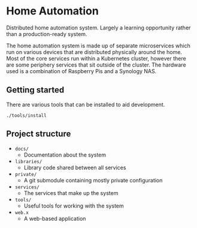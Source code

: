 # Home Automation

Distributed home automation system. Largely a learning opportunity rather than a production-ready system.

The home automation system is made up of separate microservices which run on various devices that are distributed physically around the home.
Most of the core services run within a Kubernetes cluster, however there are some periphery services that sit outside of the cluster.
The hardware used is a combination of Raspberry Pis and a Synology NAS.

## Getting started

There are various tools that can be installed to aid development.

```shell
./tools/install
``` 

## Project structure
- `docs/`
  - Documentation about the system
- `libraries/`
  - Library code shared between all services
- `private/`
  - A git submodule containing mostly private configuration
- `services/`
  - The services that make up the system
- `tools/`
  - Useful tools for working with the system
- `web.x`
  - A web-based application
